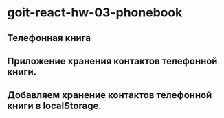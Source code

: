 # goit-react-hw-03-phonebook

## Телефонная книга

## Приложение хранения контактов телефонной книги.

## Добавляем хранение контактов телефонной книги в localStorage.
